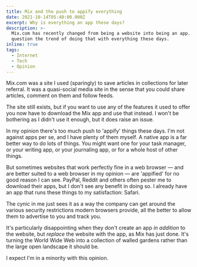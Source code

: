 ```yaml
---
title: Mix and the push to appify everything
date: 2021-10-14T05:40:00.000Z
excerpt: Why is everything an app these days?
description: >-
  Mix.com has recently changed from being a website into being an app. I
  question the trend of doing that with everything these days.
inline: true
tags:
  - Internet
  - Tech
  - Opinion
---
```

Mix.com was a site I used (sparingly) to save articles in collections for later referral. It was a quasi-social media site in the sense that you could share articles, comment on them and follow feeds.

The site still exists, but if you want to use any of the features it used to offer you now have to download the Mix app and use that instead. I won't be bothering as I didn't use it enough, but it does raise an issue.

In my opinion there's too much push to 'appify' things these days. I'm not against apps per se, and I have plenty of them myself. A native app is a far better way to do lots of things. You might want one for your task manager, or your writing app, or your journaling app, or for a whole host of other things.

But sometimes websites that work perfectly fine in a web browser — and are better suited to a web browser in my opinion — are 'appified' for no good reason I can see. PayPal, Reddit and others often pester me to download their apps, but I don't see any benefit in doing so. I already have an app that runs these things to my satisfaction: Safari.

The cynic in me just sees it as a way the company can get around the various security restrictions modern browsers provide, all the better to allow them to advertise to you and track you.

It's particularly disappointing when they don't create an app *in addition* to the website, but *replace* the website with the app, as Mix has just done. It's turning the World Wide Web into a collection of walled gardens rather than the large open landscape it should be. 

I expect I'm in a minority with this opinion.
